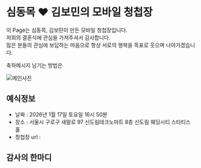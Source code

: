 # 심동목 ♥ 김보민의 모바일 청첩장

이 Page는 심동목, 김보민이 만든 모바일 청첩장입니다.<br>
저희의 결혼식에 관심을 가져주셔서 감사합니다.<br>
많은 분들의 관심에 보답하는 마음으로 항상 서로의 행복을 목표로 웃으며 나아가겠습니다.<br>

축하메시지 남기는 방법은 

![메인사진](https://raw.githubusercontent.com/Shim-DongMok/DM-BM-Wedding-Invitation/main/docs/images/Studio_Shoot/studio_photo18.jpg)




## 예식정보

* 날짜 : 2026년 1월 17일 토요일 16시 50분
* 장소 : 서울시 구로구 새말로 97 신도림테크노마트 8층 신도림 웨딩시티 스타티스 홀
* 청첩장 url :

## 감사의 한마디

